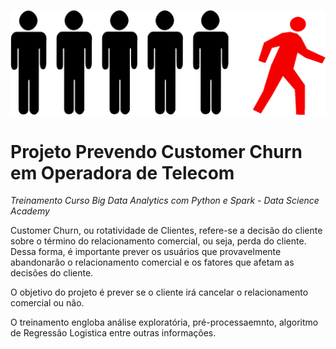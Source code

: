 ![alt text](imagem/customer-churn-image.png)
<br/>
# Projeto Prevendo Customer Churn em Operadora de Telecom
_Treinamento Curso Big Data Analytics com Python e Spark - Data Science Academy_

Customer Churn, ou rotatividade de Clientes, refere-se a decisão do cliente sobre o término do relacionamento comercial, ou seja, perda do cliente. 
Dessa forma, é importante prever os usuários que provavelmente abandonarão o relacionamento comercial e os fatores que afetam as decisões do cliente.

O objetivo do projeto é prever se o cliente irá cancelar o relacionamento comercial ou não.

O treinamento engloba análise exploratória, pré-processaemnto, algoritmo de Regressão Logistica entre outras informações.
